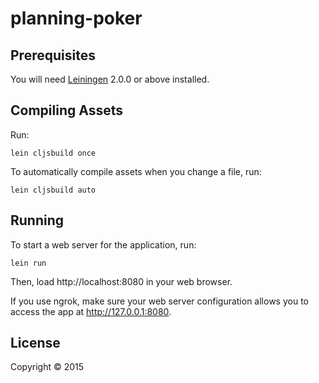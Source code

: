 # planning-poker

## Prerequisites

You will need [Leiningen][] 2.0.0 or above installed.

[leiningen]: https://github.com/technomancy/leiningen

## Compiling Assets
Run:

    lein cljsbuild once

To automatically compile assets when you change a file, run:

    lein cljsbuild auto


## Running

To start a web server for the application, run:

    lein run

Then, load http://localhost:8080 in your web browser.

If you use ngrok, make sure your web server configuration allows you to access the app at http://127.0.0.1:8080.

## License

Copyright © 2015
